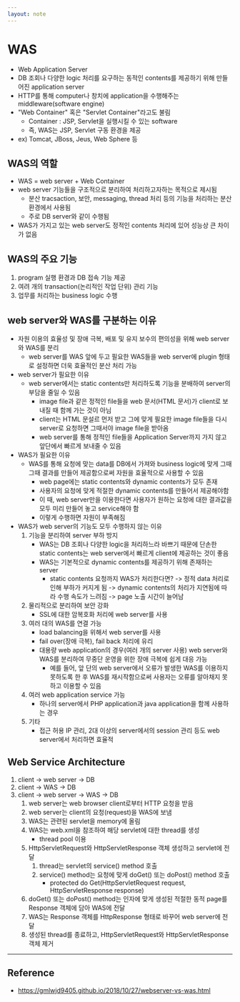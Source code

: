 ```yaml
---
layout: note
---
```


# WAS

- Web Application Server
- DB 조회나 다양한 logic 처리를 요구하는 동적인 contents를 제공하기 위해 만들어진 application server
- HTTP를 통해 computer나 창치에 application을 수행해주는 middleware(software engine)
- "Web Container" 혹은 "Servlet Container"라고도 불림
    - Container : JSP, Servlet을 실행시킬 수 있는 software
    - 즉, WAS는 JSP, Servlet 구동 환경을 제공
- ex) Tomcat, JBoss, Jeus, Web Sphere 등

## WAS의 역할

- WAS = web server + Web Container
- web server 기능들을 구조적으로 분리하여 처리하고자하는 목적으로 제시됨
    - 분산 tracsaction, 보안, messaging, thread 처리 등의 기능을 처리하는 분산 환경에서 사용됨
    - 주로 DB server와 같이 수행됨
- WAS가 가지고 있는 web server도 정적인 contents 처리에 있어 성능상 큰 차이가 없음

## WAS의 주요 기능

1. program 실행 환경과 DB 접속 기능 제공
2. 여려 개의 transaction(논리적인 작업 단위) 관리 기능
3. 업무를 처리하는 business logic 수행

## web server와 WAS를 구분하는 이유

- 자원 이용의 효율성 및 장애 극복, 배포 및 유지 보수의 편의성을 위해 web server와 WAS를 분리
    - web server를 WAS 앞에 두고 필요한 WAS들을 web server에 plugin 형태로 설정하면 더욱 효율적인 분산 처리 가능
- web server가 필요한 이유
    - web server에서는 static contents만 처리하도록 기능을 분배하여 server의 부담을 줄일 수 있음
        - image file과 같은 정적인 file들을 web 문서(HTML 문서)가 client로 보내질 때 함께 가는 것이 아님
        - client는 HTML 문설르 먼저 받고 그에 맞게 필요한 image file들을 다시 server로 요청하면 그때서야 image file을 받아옴
        - web server를 통해 정적인 file들을 Application Server까지 가지 않고 앞단에서 빠르게 보내줄 수 있음
- WAS가 필요한 이유
    - WAS를 통해 요청에 맞는 data를 DB에서 가져와 business logic에 맞게 그때그때 결과를 만들어 제공함으로써 자원을 효율적으로 사용할 수 있음
        - web page에는 static contents와 dynamic contents가 모두 존재
        - 사용자의 요청에 맞게 적절한 dynamic contents를 만들어서 제공해야함
        - 이 때, web server만을 이용한다면 사용자가 원하는 요청에 대한 결과값을 모두 미리 만들어 놓고 service해야 함
        - 이렇게 수행하면 자원이 부족해짐
- WAS가 web server의 기능도 모두 수행하지 않는 이유
    1. 기능을 분리하여 server 부하 방지
        - WAS는 DB 조회나 다양한 logic을 처리하느라 바쁘기 때문에 단손한 static contents는 web server에서 빠르게 client에 제공하는 것이 좋음
        - WAS는 기본적으로 dynamic contents를 제공하기 위해 존재하는 server
            - static contents 요청까지 WAS가 처리한다면? -> 정적 data 처리로 인해 부하가 커지게 됨 -> dynamic contents의 처리가 지연됨에 따라 수행 속도가 느려짐 -> page 노출 시간이 늘어남
    2. 물리적으로 분리하여 보안 강화
        - SSL에 대한 암복호화 처리에 web server를 사용
    3. 여러 대의 WAS를 연결 가능
        - load balancing을 위해서 web server를 사용
        - fail over(장애 극복), fail back 처리에 유리
        - 대용량 web application의 경우(여러 개의 server 사용) web server와 WAS를 분리하여 무중단 운영을 위한 장애 극복에 쉽게 대응 가능
            - 예를 들어, 앞 단의 web server에서 오류가 발생한 WAS를 이용하지 못하도록 한 후 WAS를 재시작함으로써 사용자는 오류를 알아채지 못하고 이용할 수 있음
    4. 여러 web application service 가능
        - 하나의 server에서 PHP application과 java application을 함께 사용하는 경우
    5. 기타
        - 접근 허용 IP 관리, 2대 이상의 server에서의 session 관리 등도 web server에서 처리하면 효율적

## Web Service Architecture

1. client -> web server -> DB
2. client -> WAS -> DB
3. client -> web server -> WAS -> DB
    1. web server는 web browser client로부터 HTTP 요청을 받음
    2. web server는 client의 요청(request)을 WAS에 보냄
    3. WAS는 관련된 servlet을 memory에 올림
    4. WAS는 web.xml을 참조하여 해당 servlet에 대한 thread를 생성
        - thread pool 이용
    5. HttpServletRequest와 HttpServletResponse 객체 생성하고 servlet에 전달
        1. thread는 servlet의 service() method 호출
        2. service() method는 요청에 맞게 doGet() 또는 doPost() method 호출
            - protected do Get(HttpServletRequest request, HttpServletResponse response)
    6. doGet() 또는 doPost() method는 인자에 맞게 생성된 적절한 동적 page를 Response 객체에 담아 WAS에 전달
    7. WAS는 Response 객체를 HttpResponse 형태로 바꾸어 web server에 전달
    8. 생성된 thread를 종료하고, HttpServletRequest와 HttpServletResponse 객체 제거

---

## Reference

- https://gmlwjd9405.github.io/2018/10/27/webserver-vs-was.html

